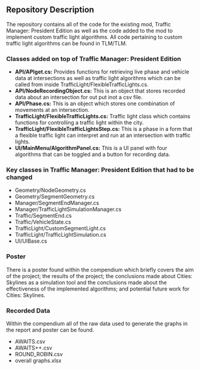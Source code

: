 ## Repository Description
The repository contains all of the code for the existing mod, Traffic Manager: President Edition as well as the code added to the mod to implement custom traffic light algorithms. All code pertaining to custom traffic light algorithms can be found in TLM/TLM.
### Classes added on top of Traffic Manager: President Edition
 - **API/APIget.cs:** Provides functions for retrieving live phase and vehicle data at intersections as well as traffic light algorithms which can be called from inside TrafficLight/FlexibleTrafficLights.cs.
 - **API/NodeRecordingObject.cs:** This is an object that stores recorded data about an intersection for out put inot a csv file.
 - **API/Phase.cs:** This is an object which stores one combination of movements at an intersection.
 - **TrafficLight/FlexibleTrafficLights.cs:** Traffic light class which contains functions for controlling a traffic light within the city.
 - **TrafficLight/FlexibleTrafficLightsStep.cs:** This is a phase in a form that a flexible traffic light can interpret and run at an intersection with traffic lights.
 - **UI/MainMenu/AlgorithmPanel.cs:** This is a UI panel with four algorithms that can be toggled and a button for recording data.

### Key classes in Traffic Manager: President Edition that had to be changed
 - Geometry/NodeGeometry.cs
 - Geometry/SegmentGeometry.cs
 - Manager/SegmentEndManager.cs
 - Manager/TrafficLightSimulationManager.cs
 - Traffic/SegmentEnd.cs
 - Traffic/VehicleState.cs
 - TrafficLight/CustomSegmentLight.cs
 - TrafficLight/TrafficLightSimulation.cs
 - UI/UIBase.cs
 
### Poster
There is a poster found within the compendium which briefly covers the aim of the project; the results of the project; the conclusions made about Cities: Skylines as a simulation tool and the conclusions made about the effectiveness of the implemented algorithms; and potential future work for Cities: Skylines.

### Recorded Data 
Within the compendium all of the raw data used to generate the graphs in the report and poster can be found.
- AWAITS.csv
- AWAITS++.csv
- ROUND_ROBIN.csv
- overall graphs.xlsx




